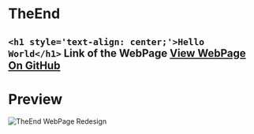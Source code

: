 # TheEnd
```<h1 style='text-align: center;'>Hello World</h1>```
Link of the WebPage [View WebPage On GitHub](https://becod.github.io/TheEnd)
-
# Preview
![TheEnd WebPage Redesign](https://becod.github.io/TheEnd/img/Web-Share-theend.png)
